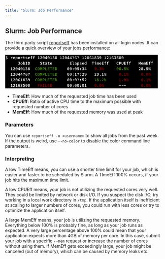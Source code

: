 ```yaml
---
title: "Slurm: Job Performance"
---
```


## Slurm: Job Performance
The third party script [reportseff](https://github.com/troycomi/reportseff) has been installed on all login nodes.
It can provide a quick overview of your jobs performance:

[![reportseff example report](../assets/img/reportseff.png)](../assets/img/reportseff.png)

* **TimeEff**: How much of the requested job time has been used
* **CPUEff**: Ratio of active CPU time to the maximum possible with requested number of cores
* **MemEff**: How much of the requested memory was used at peak

### Parameters
You can use `reportseff -u <username>` to show all jobs from the past week.
If the output is weird, use `--no-color` to disable the color command line parameters.

### Interpreting
A low TimeEff means, you can use a shorter time limit for your job, which is easier and faster to be scheduled by Slurm.
A TImeEff 100% occurs, if your job hits the maximum time limit.

A low CPUEff means, your job is not utilizing the requested cores very well.
They could be limited by network or disk I/O.
If you suspect the disk I/O, try working in a local work directory in `/tmp`.
If the application itself is inefficient at scaling to larger numbers of cores, you could run with less cores or try to optimize the application itself.

A large MemEff means, your job is utilizing the requested memory.
Everything below 100% is probably fine, as long as your job runs as expected.
A very large percentage above 100% could mean that your application expects more than 4GB of memory per core.
In this case, submit your job with a specific `--mem` request or increase the number of cores without using them.
If MemEff gets exceedingly large, your job might be canceled (out of memory), which can be caused by memory leaks etc.

